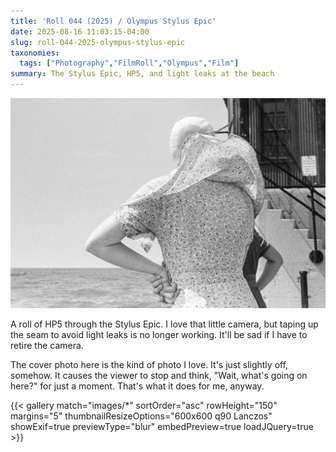 ```yaml
---
title: 'Roll 044 (2025) / Olympus Stylus Epic'
date: 2025-08-16 11:03:15-04:00
slug: roll-044-2025-olympus-stylus-epic
taxonomies:
  tags: ["Photography","FilmRoll","Olympus","Film"]
summary: The Stylus Epic, HP5, and light leaks at the beach
---
```


![Black and white film photo of woman in dress in pier](images/2025-Roll-44-32.jpg " ")

A roll of HP5 through the Stylus Epic. I love that little camera, but taping up the seam to avoid light leaks is no longer working. It'll be sad if I have to retire the camera.

The cover photo here is the kind of photo I love. It's just slightly off, somehow. It causes the viewer to stop and think, "Wait, what's going on here?" for just a moment. That's what it does for me, anyway.

{{< gallery match="images/*" sortOrder="asc" rowHeight="150" margins="5" thumbnailResizeOptions="600x600 q90 Lanczos" showExif=true previewType="blur" embedPreview=true loadJQuery=true >}}